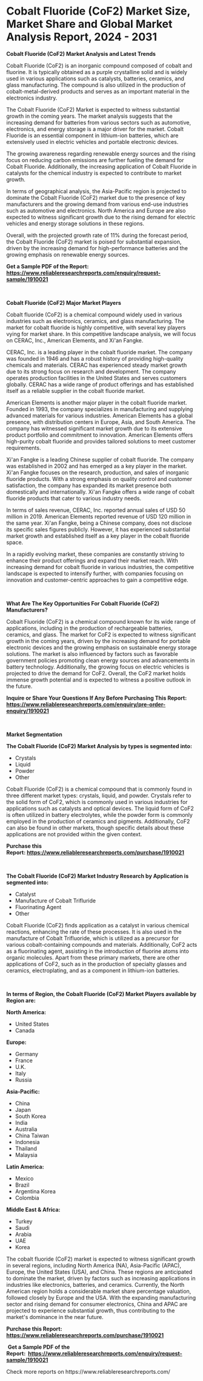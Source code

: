 <p><h1>Cobalt Fluoride (CoF2) Market Size, Market Share and Global Market Analysis Report, 2024 - 2031</h1></p><p><strong>Cobalt Fluoride (CoF2) Market Analysis and Latest Trends</strong></p>
<p><p>Cobalt Fluoride (CoF2) is an inorganic compound composed of cobalt and fluorine. It is typically obtained as a purple crystalline solid and is widely used in various applications such as catalysts, batteries, ceramics, and glass manufacturing. The compound is also utilized in the production of cobalt-metal-derived products and serves as an important material in the electronics industry.</p><p>The Cobalt Fluoride (CoF2) Market is expected to witness substantial growth in the coming years. The market analysis suggests that the increasing demand for batteries from various sectors such as automotive, electronics, and energy storage is a major driver for the market. Cobalt Fluoride is an essential component in lithium-ion batteries, which are extensively used in electric vehicles and portable electronic devices.</p><p>The growing awareness regarding renewable energy sources and the rising focus on reducing carbon emissions are further fueling the demand for Cobalt Fluoride. Additionally, the increasing application of Cobalt Fluoride in catalysts for the chemical industry is expected to contribute to market growth.</p><p>In terms of geographical analysis, the Asia-Pacific region is projected to dominate the Cobalt Fluoride (CoF2) market due to the presence of key manufacturers and the growing demand from various end-use industries such as automotive and electronics. North America and Europe are also expected to witness significant growth due to the rising demand for electric vehicles and energy storage solutions in these regions.</p><p>Overall, with the projected growth rate of 11% during the forecast period, the Cobalt Fluoride (CoF2) market is poised for substantial expansion, driven by the increasing demand for high-performance batteries and the growing emphasis on renewable energy sources.</p></p>
<p><strong>Get a Sample PDF of the Report:&nbsp; <a href="https://www.reliableresearchreports.com/enquiry/request-sample/1910021">https://www.reliableresearchreports.com/enquiry/request-sample/1910021</a></strong></p>
<p>&nbsp;</p>
<p><strong>Cobalt Fluoride (CoF2) Major Market Players</strong></p>
<p><p>Cobalt fluoride (CoF2) is a chemical compound widely used in various industries such as electronics, ceramics, and glass manufacturing. The market for cobalt fluoride is highly competitive, with several key players vying for market share. In this competitive landscape analysis, we will focus on CERAC, Inc., American Elements, and Xi'an Fangke.</p><p>CERAC, Inc. is a leading player in the cobalt fluoride market. The company was founded in 1946 and has a robust history of providing high-quality chemicals and materials. CERAC has experienced steady market growth due to its strong focus on research and development. The company operates production facilities in the United States and serves customers globally. CERAC has a wide range of product offerings and has established itself as a reliable supplier in the cobalt fluoride market.</p><p>American Elements is another major player in the cobalt fluoride market. Founded in 1993, the company specializes in manufacturing and supplying advanced materials for various industries. American Elements has a global presence, with distribution centers in Europe, Asia, and South America. The company has witnessed significant market growth due to its extensive product portfolio and commitment to innovation. American Elements offers high-purity cobalt fluoride and provides tailored solutions to meet customer requirements.</p><p>Xi'an Fangke is a leading Chinese supplier of cobalt fluoride. The company was established in 2002 and has emerged as a key player in the market. Xi'an Fangke focuses on the research, production, and sales of inorganic fluoride products. With a strong emphasis on quality control and customer satisfaction, the company has expanded its market presence both domestically and internationally. Xi'an Fangke offers a wide range of cobalt fluoride products that cater to various industry needs.</p><p>In terms of sales revenue, CERAC, Inc. reported annual sales of USD 50 million in 2019. American Elements reported revenue of USD 120 million in the same year. Xi'an Fangke, being a Chinese company, does not disclose its specific sales figures publicly. However, it has experienced substantial market growth and established itself as a key player in the cobalt fluoride space.</p><p>In a rapidly evolving market, these companies are constantly striving to enhance their product offerings and expand their market reach. With increasing demand for cobalt fluoride in various industries, the competitive landscape is expected to intensify further, with companies focusing on innovation and customer-centric approaches to gain a competitive edge.</p></p>
<p>&nbsp;</p>
<p><strong>What Are The Key Opportunities For Cobalt Fluoride (CoF2) Manufacturers?</strong></p>
<p><p>Cobalt Fluoride (CoF2) is a chemical compound known for its wide range of applications, including in the production of rechargeable batteries, ceramics, and glass. The market for CoF2 is expected to witness significant growth in the coming years, driven by the increasing demand for portable electronic devices and the growing emphasis on sustainable energy storage solutions. The market is also influenced by factors such as favorable government policies promoting clean energy sources and advancements in battery technology. Additionally, the growing focus on electric vehicles is projected to drive the demand for CoF2. Overall, the CoF2 market holds immense growth potential and is expected to witness a positive outlook in the future.</p></p>
<p><strong>Inquire or Share Your Questions If Any Before Purchasing This Report: <a href="https://www.reliableresearchreports.com/enquiry/pre-order-enquiry/1910021">https://www.reliableresearchreports.com/enquiry/pre-order-enquiry/1910021</a></strong></p>
<p>&nbsp;</p>
<p><strong>Market Segmentation</strong></p>
<p><strong>The Cobalt Fluoride (CoF2) Market Analysis by types is segmented into:</strong></p>
<p><ul><li>Crystals</li><li>Liquid</li><li>Powder</li><li>Other</li></ul></p>
<p><p>Cobalt Fluoride (CoF2) is a chemical compound that is commonly found in three different market types: crystals, liquid, and powder. Crystals refer to the solid form of CoF2, which is commonly used in various industries for applications such as catalysts and optical devices. The liquid form of CoF2 is often utilized in battery electrolytes, while the powder form is commonly employed in the production of ceramics and pigments. Additionally, CoF2 can also be found in other markets, though specific details about these applications are not provided within the given context.</p></p>
<p><strong>Purchase this Report:&nbsp;<a href="https://www.reliableresearchreports.com/purchase/1910021">https://www.reliableresearchreports.com/purchase/1910021</a></strong></p>
<p>&nbsp;</p>
<p><strong>The Cobalt Fluoride (CoF2) Market Industry Research by Application is segmented into:</strong></p>
<p><ul><li>Catalyst</li><li>Manufacture of Cobalt Trifluride</li><li>Fluorinating Agent</li><li>Other</li></ul></p>
<p><p>Cobalt Fluoride (CoF2) finds application as a catalyst in various chemical reactions, enhancing the rate of these processes. It is also used in the manufacture of Cobalt Trifluoride, which is utilized as a precursor for various cobalt-containing compounds and materials. Additionally, CoF2 acts as a fluorinating agent, assisting in the introduction of fluorine atoms into organic molecules. Apart from these primary markets, there are other applications of CoF2, such as in the production of specialty glasses and ceramics, electroplating, and as a component in lithium-ion batteries.</p></p>
<p>&nbsp;</p>
<p><strong>In terms of Region, the Cobalt Fluoride (CoF2) Market Players available by Region are:</strong></p>
<p>
    <p> <strong> North America: </strong>
        <ul>
            <li>United States</li>
            <li>Canada</li>
        </ul>
        </p> 
    <p> <strong> Europe: </strong>
        <ul>
            <li>Germany</li>
            <li>France</li>
            <li>U.K.</li>
            <li>Italy</li>
            <li>Russia</li>
        </ul>
        </p> 
    <p> <strong> Asia-Pacific: </strong>
        <ul>
            <li>China</li>
            <li>Japan</li>
            <li>South Korea</li>
            <li>India</li>
            <li>Australia</li>
            <li>China Taiwan</li>
            <li>Indonesia</li>
            <li>Thailand</li>
            <li>Malaysia</li>
        </ul>
        </p> 
    <p> <strong> Latin America: </strong>
        <ul>
            <li>Mexico</li>
            <li>Brazil</li>
            <li>Argentina Korea</li>
            <li>Colombia</li>
        </ul>
        </p> 
    <p> <strong> Middle East & Africa: </strong>
        <ul>
            <li>Turkey</li>
            <li>Saudi</li>
            <li>Arabia</li>
            <li>UAE</li>
            <li>Korea</li>
        </ul>
    </p>
    </p>
<p><p>The cobalt fluoride (CoF2) market is expected to witness significant growth in several regions, including North America (NA), Asia-Pacific (APAC), Europe, the United States (USA), and China. These regions are anticipated to dominate the market, driven by factors such as increasing applications in industries like electronics, batteries, and ceramics. Currently, the North American region holds a considerable market share percentage valuation, followed closely by Europe and the USA. With the expanding manufacturing sector and rising demand for consumer electronics, China and APAC are projected to experience substantial growth, thus contributing to the market's dominance in the near future.</p></p>
<p><strong>Purchase this Report: <a href="https://www.reliableresearchreports.com/purchase/1910021">https://www.reliableresearchreports.com/purchase/1910021</a></strong></p>
<p>&nbsp;<strong>Get a Sample PDF of the Report:&nbsp;&nbsp;<a href="https://www.reliableresearchreports.com/enquiry/request-sample/1910021">https://www.reliableresearchreports.com/enquiry/request-sample/1910021</a></strong></p>
<p><strong></strong></p>
<p>Check more reports on https://www.reliableresearchreports.com/</p>
